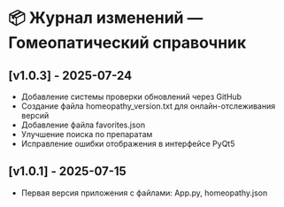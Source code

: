 # 📦 Журнал изменений — Гомеопатический справочник

## [v1.0.3] - 2025-07-24
- Добавление системы проверки обновлений через GitHub
- Создание файла homeopathy_version.txt для онлайн-отслеживания версий
- Добавление файла favorites.json
- Улучшение поиска по препаратам
- Исправление ошибки отображения в интерфейсе PyQt5

## [v1.0.1] - 2025-07-15
- Первая версия приложения с файлами: App.py, homeopathy.json
